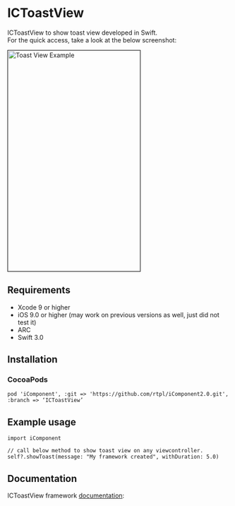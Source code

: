 # ICToastView

ICToastView to show toast view developed in Swift.
<br/>For the quick access, take a look at the below screenshot:
<br/>

<a href="https://thumbs.gfycat.com/VillainousCraftyKudu-size_restricted.gif" target="_blank"><img src="https://thumbs.gfycat.com/VillainousCraftyKudu-size_restricted.gif" 
alt="Toast View Example" width="300" height="500" border="1" /></a>

## Requirements
 - Xcode 9 or higher
 - iOS 9.0 or higher (may work on previous versions as well, just did not test it)
 - ARC 
 - Swift 3.0

## Installation
### CocoaPods
```
pod 'iComponent', :git => 'https://github.com/rtpl/iComponent2.0.git', :branch => ‘ICToastView’
```
## Example usage

```
import iComponent
```

```
// call below method to show toast view on any viewcontroller.
self?.showToast(message: "My framework created", withDuration: 5.0)
```
## Documentation

ICToastView framework [documentation](http://htmlpreview.github.io/?https://raw.githubusercontent.com/rtpl/iComponent2.0/ICToastView/docs/Extensions/UIViewController.html):

